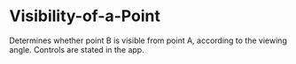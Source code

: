 # Visibility-of-a-Point
Determines whether point B is visible from point A, according to the viewing angle. Controls are stated in the app.
